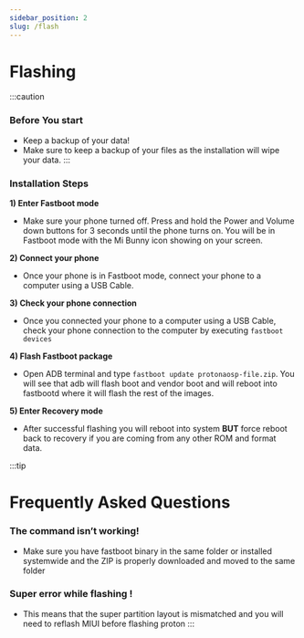 ```yaml
---
sidebar_position: 2
slug: /flash
---
```

# Flashing

:::caution 
### Before You start
* Keep a backup of your data!
* Make sure to keep a backup of your files as the installation will wipe your data.
:::

### Installation Steps
**1) Enter Fastboot mode**
- Make sure your phone turned off. Press and hold the Power and Volume down buttons for 3 seconds until the phone turns on. You will be in Fastboot mode with the Mi Bunny icon showing on your screen.

**2) Connect your phone**
- Once your phone is in Fastboot mode, connect your phone to a computer using a USB Cable.

**3) Check your phone connection**
- Once you connected your phone to a computer using a USB Cable, check your phone connection to the computer by executing
`fastboot devices`

**4) Flash Fastboot package**
- Open ADB terminal and type `fastboot update protonaosp-file.zip`. You will see that adb will flash boot and vendor boot and will reboot into fastbootd where it will flash the rest of the images.
 
**5) Enter Recovery mode**
- After successful flashing you will reboot into system **BUT** force reboot back to recovery if you are coming from any other ROM and format data.

:::tip
# Frequently Asked Questions
### The command isn’t working!
- Make sure you have fastboot binary in the same folder or installed systemwide and the ZIP is properly downloaded and moved to the same folder

### Super error while flashing !
- This means that the super partition layout is mismatched and you will need to reflash MIUI before flashing proton
:::
